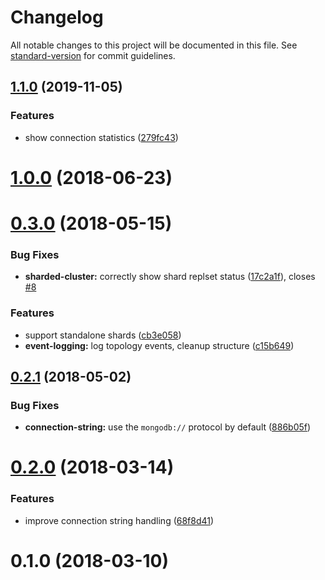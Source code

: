 # Changelog

All notable changes to this project will be documented in this file. See [standard-version](https://github.com/conventional-changelog/standard-version) for commit guidelines.

## [1.1.0](https://github.com/dwmkerr/mongo-monitor/compare/v1.0.0...v1.1.0) (2019-11-05)


### Features

* show connection statistics ([279fc43](https://github.com/dwmkerr/mongo-monitor/commit/279fc4397a872a001ae3e15a6ae6cea354c7fd58))

<a name="1.0.0"></a>
# [1.0.0](https://github.com/dwmkerr/mongo-monitor/compare/v0.3.0...v1.0.0) (2018-06-23)



<a name="0.3.0"></a>
# [0.3.0](https://github.com/dwmkerr/mongo-monitor/compare/v0.2.1...v0.3.0) (2018-05-15)


### Bug Fixes

* **sharded-cluster:** correctly show shard replset status ([17c2a1f](https://github.com/dwmkerr/mongo-monitor/commit/17c2a1f)), closes [#8](https://github.com/dwmkerr/mongo-monitor/issues/8)


### Features

* support standalone shards ([cb3e058](https://github.com/dwmkerr/mongo-monitor/commit/cb3e058))
* **event-logging:** log topology events, cleanup structure ([c15b649](https://github.com/dwmkerr/mongo-monitor/commit/c15b649))



<a name="0.2.1"></a>
## [0.2.1](https://github.com/dwmkerr/mongo-monitor/compare/v0.2.0...v0.2.1) (2018-05-02)


### Bug Fixes

* **connection-string:** use the `mongodb://` protocol by default ([886b05f](https://github.com/dwmkerr/mongo-monitor/commit/886b05f))



<a name="0.2.0"></a>
# [0.2.0](https://github.com/dwmkerr/mongo-monitor/compare/v0.1.0...v0.2.0) (2018-03-14)


### Features

* improve connection string handling ([68f8d41](https://github.com/dwmkerr/mongo-monitor/commit/68f8d41))



<a name="0.1.0"></a>
# 0.1.0 (2018-03-10)
